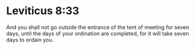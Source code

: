 # Leviticus 8:33

And you shall not go outside the entrance of the tent of meeting for seven days, until the days of your ordination are completed, for it will take seven days to ordain you.
